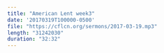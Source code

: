 ```yaml
---
title: "American Lent week3"
date: '20170319T100000-0500'
file: "https://cflcn.org/sermons/2017-03-19.mp3"
length: "31242030"
duration: "32:32"
---
```

